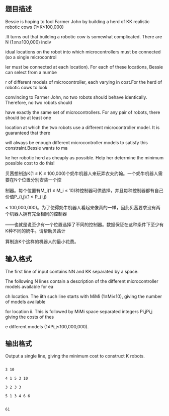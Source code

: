 ## 题目描述

<div>
 Bessie is hoping to fool Farmer John by building a herd of KK realistic robotic cows (1≤K≤100,000)
</div> 
<div>
 .It turns out that building a robotic cow is somewhat complicated. There are N (1≤n≤100,000) indiv
</div> 
<div>
 idual locations on the robot into which microcontrollers must be connected (so a single microcontrol
</div> 
<div>
 ler must be connected at each location). For each of these locations, Bessie can select from a numbe
</div> 
<div>
 r of different models of microcontroller, each varying in cost.For the herd of robotic cows to look 
</div> 
<div>
 convincing to Farmer John, no two robots should behave identically. Therefore, no two robots should 
</div> 
<div>
 have exactly the same set of microcontrollers. For any pair of robots, there should be at least one 
</div> 
<div>
 location at which the two robots use a different microcontroller model. It is guaranteed that there 
</div> 
<div>
 will always be enough different microcontroller models to satisfy this constraint.Bessie wants to ma
</div> 
<div>
 ke her robotic herd as cheaply as possible. Help her determine the minimum possible cost to do this!
</div> 
<div> 
 <div>
  贝茜想制造K(1 ≤ K ≤ 100,000)个奶牛机器人来玩弄农夫约翰。一个奶牛机器人需要在N个位置分别安装一个控
 </div> 
 <div>
  制器。每个位置有M_i(1 ≤ M_i ≤ 10)种控制器可供选择，并且每种控制器都有自己价值P_{i,j}(1 ≤ P_{i,j} 
 </div> 
 <div>
  ≤ 100,000,000)。为了使得奶牛机器人看起来像真的一样，因此贝茜要求没有两个机器人拥有完全相同的控制器
 </div> 
 <div>
  ——也就是说至少有一个位置选择了不同的控制器。数据保证在这种条件下至少有K种不同的奶牛。请帮助贝茜计
 </div> 
 <div>
  算制造K个这样的机器人的最小花费。
 </div> 
</div> 
<div></div> 
<p></p>

## 输入格式

<div>
 The first line of input contains NN and KK separated by a space.
</div> 
<div>
 The following N lines contain a description of the different microcontroller models available for ea
</div> 
<div>
 ch location. The iith such line starts with MiMi (1≤Mi≤10), giving the number of models available 
</div> 
<div>
 for location ii. This is followed by MiMi space separated integers Pi,jPi,j giving the costs of thes
</div> 
<div>
 e different models (1≤Pi,j≤100,000,000).
</div> 
<div></div> 
<p></p>

## 输出格式

<div>
 Output a single line, giving the minimum cost to construct K robots.
</div> 
<div> 
 <div></div> 
</div> 
<div> 
 <p></p> 
</div>

```input1
3 10
4 1 5 3 10
3 2 3 3
5 1 3 4 6 6
```
```output1
61
```

